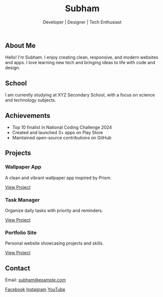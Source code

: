 
<!DOCTYPE html>
<html lang="en">
<head>
  <meta charset="UTF-8" />
  <meta name="viewport" content="width=device-width, initial-scale=1.0" />
 
</head>
<body>

<header>
  <h1>Subham</h1>
  <p>Developer | Designer | Tech Enthusiast</p>
</header>

<section>
  <h2>About Me</h2>
  <p>Hello! I'm Subham. I enjoy creating clean, responsive, and modern websites and apps. I love learning new tech and bringing ideas to life with code and design.</p>
</section>

<section>
  <h2>School</h2>
  <p>I am currently studying at XYZ Secondary School, with a focus on science and technology subjects.</p>
</section>

<section>
  <h2>Achievements</h2>
  <ul>
    <li>Top 10 finalist in National Coding Challenge 2024</li>
    <li>Created and launched 3+ apps on Play Store</li>
    <li>Maintained open-source contributions on GitHub</li>
  </ul>
</section>

<section>
  <h2>Projects</h2>
  <div class="projects">
    <div class="project-card">
      <h3>Wallpaper App</h3>
      <p>A clean and vibrant wallpaper app inspired by Prism.</p>
      <a href="#">View Project</a>
    </div>
    <div class="project-card">
      <h3>Task Manager</h3>
      <p>Organize daily tasks with priority and reminders.</p>
      <a href="#">View Project</a>
    </div>
    <div class="project-card">
      <h3>Portfolio Site</h3>
      <p>Personal website showcasing projects and skills.</p>
      <a href="#">View Project</a>
    </div>
  </div>
</section>

<section>
  <h2>Contact</h2>
  <p>Email: <a href="mailto:subham@example.com">subham@example.com</a></p>
  <div class="social-links">
    <a href="https://www.facebook.com/subham.malla.89909/" target="_blank">Facebook</a>
    <a href="https://www.instagram.com/subhammalla_/" target="_blank">Instagram</a>
    <a href="https://www.youtube.com/@Subham-malla" target="_blank">YouTube</a>
  </div>
</section>

</body>
</html>
